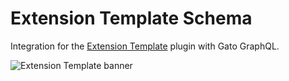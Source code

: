 # Extension Template Schema

Integration for the [Extension Template](https://wordpress.org/plugins/extension-template/) plugin with Gato GraphQL.

![Extension Template banner](../../images/extension-template-banner.jpg)
